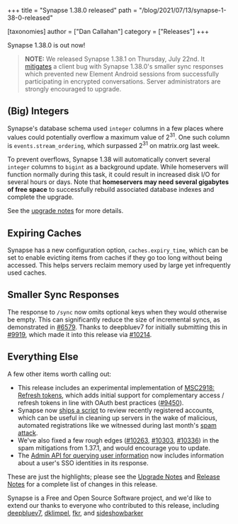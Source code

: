 +++
title = "Synapse 1.38.0 released"
path = "/blog/2021/07/13/synapse-1-38-0-released"

[taxonomies]
author = ["Dan Callahan"]
category = ["Releases"]
+++

Synapse 1.38.0 is out now!

> __NOTE:__ We released Synapse 1.38.1 on Thursday, July 22nd. It [mitigates](https://github.com/matrix-org/synapse/issues/10456) a client bug with Synapse 1.38.0's smaller sync responses which prevented new Element Android sessions from successfully participating in encrypted conversations. Server administrators are strongly encouraged to upgrade.

## (Big) Integers

Synapse's database schema used `integer` columns in a few places where values could potentially overflow a maximum value of 2<sup>31</sup>. One such column is `events.stream_ordering`, which surpassed 2<sup>31</sup> on matrix.org last week.

To prevent overflows, Synapse 1.38 will automatically convert several `integer` columns to `bigint` as a background update. While homeservers will function normally during this task, it could result in increased disk I/O for several hours or days. Note that **homeservers may need several gigabytes of free space** to successfully rebuild associated database indexes and complete the upgrade.

See the [upgrade notes](https://matrix-org.github.io/synapse/v1.38/upgrade.html#upgrading-to-v1380) for more details.

## Expiring Caches

Synapse has a new configuration option, `caches.expiry_time`, which can be set to enable evicting items from caches if they go too long without being accessed. This helps servers reclaim memory used by large yet infrequently used caches.

## Smaller Sync Responses

The response to `/sync` now omits optional keys when they would otherwise be empty. This can significantly reduce the size of incremental syncs, as demonstrated in [#6579](https://github.com/matrix-org/synapse/issues/6579). Thanks to deepbluev7 for  initially submitting this in [#9919](https://github.com/matrix-org/synapse/pull/9919), which made it into this release via [#10214](https://github.com/matrix-org/synapse/pull/10214).

## Everything Else

A few other items worth calling out:

- This release includes an experimental implementation of [MSC2918: Refresh tokens](https://github.com/matrix-org/matrix-doc/pull/2918), which adds initial support for complementary access / refresh tokens in line with OAuth best practices ([#9450](https://github.com/matrix-org/synapse/pull/9450)).
- Synapse now [ships a script](https://github.com/matrix-org/synapse/pull/10290) to review recently registered accounts, which can be useful in cleaning up servers in the wake of malicious, automated registrations like we witnessed during last month's [spam attack](https://matrix.org/blog/2021/06/30/security-update-synapse-1-37-1-released).
- We've also fixed a few rough edges ([#10263](https://github.com/matrix-org/synapse/pull/10263), [#10303](https://github.com/matrix-org/synapse/pull/10303), [#10336](https://github.com/matrix-org/synapse/pull/10336)) in the spam mitigations from 1.37.1, and would encourage you to update.
- The [Admin API for querying user information](https://matrix-org.github.io/synapse/v1.38/admin_api/user_admin_api.html) now includes information about a user's SSO identities in its response.

These are just the highlights; please see the [Upgrade Notes](https://matrix-org.github.io/synapse/v1.38/upgrade.html#upgrading-to-v1380) and [Release Notes](https://github.com/matrix-org/synapse/blob/v1.38.0/CHANGES.md) for a complete list of changes in this release.

Synapse is a Free and Open Source Software project, and we'd like to extend our thanks to everyone who contributed to this release, including [deepbluev7](https://github.com/deepbluev7), [dklimpel](https://github.com/dklimpel), [fkr](https://github.com/fkr), and [sideshowbarker](https://github.com/sideshowbarker)

